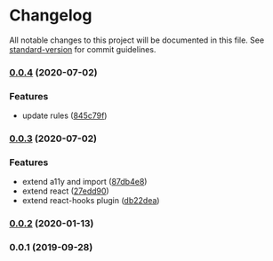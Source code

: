 # Changelog

All notable changes to this project will be documented in this file. See [standard-version](https://github.com/conventional-changelog/standard-version) for commit guidelines.

### [0.0.4](https://github.com/tie-team/eslint-config-tie-app/compare/v0.0.3...v0.0.4) (2020-07-02)


### Features

* update rules ([845c79f](https://github.com/tie-team/eslint-config-tie-app/commit/845c79fca55a095226e15d3d0cd33d9604c28d65))

### [0.0.3](https://github.com/tie-team/eslint-config-tie-app/compare/v0.0.2...v0.0.3) (2020-07-02)


### Features

* extend a11y and import ([87db4e8](https://github.com/tie-team/eslint-config-tie-app/commit/87db4e850659ba64709b780163f568bcfcf3ad89))
* extend react ([27edd90](https://github.com/tie-team/eslint-config-tie-app/commit/27edd90869ed47d40bce3c3ebd927dabe9c2574b))
* extend react-hooks plugin ([db22dea](https://github.com/tie-team/eslint-config-tie-app/commit/db22dea4b4a804a5f97fe1952cee53fa218530cd))

### [0.0.2](https://github.com/tie-team/eslint-config-tie-app/compare/v0.0.1...v0.0.2) (2020-01-13)

### 0.0.1 (2019-09-28)
